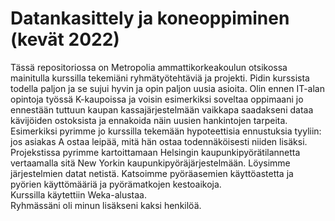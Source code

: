 # Datankasittely ja koneoppiminen (kevät 2022)

Tässä repositoriossa on Metropolia ammattikorkeakoulun otsikossa mainitulla kurssilla tekemiäni ryhmätyötehtäviä ja projekti. Pidin kurssista todella paljon ja se sujui hyvin ja opin paljon uusia asioita. 
Olin ennen IT-alan opintoja työssä K-kaupoissa ja voisin esimerkiksi soveltaa oppimaani jo ennestään tuttuun kaupan kassajärjestelmään vaikkapa saadakseni dataa kävijöiden ostoksista ja ennakoida näin uusien hankintojen tarpeita. Esimerkiksi pyrimme jo kurssilla tekemään hypoteettisia ennustuksia tyyliin: jos asiakas A ostaa leipää, mitä hän ostaa todennäköisesti niiden lisäksi. <br />
Projekstissa pyrimme kartoittamaan Helsingin kaupunkipyörätilannetta vertaamalla sitä New Yorkin kaupunkipyöräjärjestelmään. Löysimme järjestelmien datat netistä. Katsoimme pyöräasemien käyttöastetta ja pyörien käyttömääriä ja pyörämatkojen kestoaikoja. <br /> Kurssilla käytettiin Weka-alustaa. <br />
Ryhmässäni oli minun lisäkseni kaksi henkilöä.


